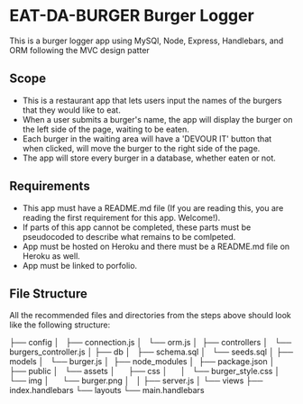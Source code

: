 # EAT-DA-BURGER Burger Logger
This is a burger logger app using MySQl, Node, Express, Handlebars, and ORM following the MVC design patter

## Scope
* This is a restaurant app that lets users input the names of the burgers that they would like to eat.  
* When a user submits a burger's name, the app will display the burger on the left side of the page, waiting to be eaten.
* Each burger in the waiting area will have a 'DEVOUR IT' button that when clicked, will move the burger to the right side of the page.
* The app will store every burger in a database, whether eaten or not. 

## Requirements
* This app must have a README.md file (If you are reading this, you are reading the first requirement for this app. Welcome!).
* If parts of this app cannot be completed, these parts must be pseudocoded to describe what remains to be comlpeted.
* App must be hosted on Heroku and there must be a README.md file on Heroku as well.
* App must be linked to porfolio. 

## File Structure
All the recommended files and directories from the steps above should look like the following structure:

├── config
│   ├── connection.js
│   └── orm.js
│ 
├── controllers
│   └── burgers_controller.js
│
├── db
│   ├── schema.sql
│   └── seeds.sql
│
├── models
│   └── burger.js
│ 
├── node_modules
│ 
├── package.json
│
├── public
│   └── assets
│       ├── css
│       │   └── burger_style.css
│       └── img
│           └── burger.png
│   
│
├── server.js
│
└── views
    ├── index.handlebars
    └── layouts
        └── main.handlebars
